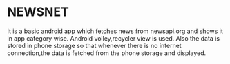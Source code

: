 # NEWSNET
It is a basic android app which fetches news from newsapi.org and shows it in app category wise.
Android volley,recycler view is used.
Also the data is stored in phone storage so that whenever there is no internet connection,the data is fetched from the phone storage and displayed. 
